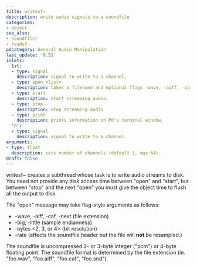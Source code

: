 ```yaml
---
title: writesf~
description: write audio signals to a soundfile
categories:
- object
see_also:
- soundfiler
- readsf~
pdcategory: General Audio Manipulation
last_update: '0.51'
inlets:
  1st:
  - type: signal
    description: signal to write to a channel.
  - type: open <list>
    description: takes a filename and optional flags -wave, -aiff, -caf, -next, - big, -little, -bytes <float>, -rate <float>
  - type: start
    description: start streaming audio.
  - type: stop
    description: stop streaming audio
  - type: print
    description: prints information on Pd's terminal window.
  'n':
  - type: signal
    description: signal to write to a channel.
arguments:
- type: float
  description: sets number of channels (default 1, max 64).
draft: false
---
```

writesf~ creates a subthread whose task is to write audio streams to disk. You need not provide any disk access time between "open" and "start", but between "stop" and the next "open" you must give the object time to flush all the output to disk.

The "open" message may take flag-style arguments as follows:

- -wave, -aiff, -caf, -next (file extension)
- -big, -little (sample endianness)
- -bytes <2, 3, or 4> (bit resolution)
- -rate <sample rate> (affects the soundfile header but the file will **not** be resampled.)

The soundfile is uncompressed 2- or 3-byte integer ("pcm") or 4-byte floating point. The soundfile format is determined by the file extension (ie. "foo.wav", "foo.aiff", "foo.caf", "foo.snd").